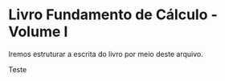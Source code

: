 # Livro Fundamento de Cálculo  - Volume I
Iremos estruturar a escrita do livro  por meio deste arquivo.


Teste
